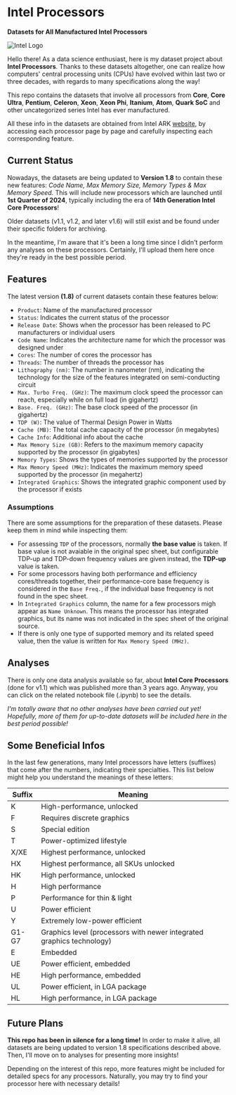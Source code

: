 # Intel Processors

**Datasets for All Manufactured Intel Processors**

![Intel Logo](https://i.ibb.co/SVqLYBK/intel-new-logo.png)

Hello there! As a data science enthusiast, here is my dataset project about **Intel Processors**. Thanks to these datasets altogether, one can realize how computers' central processing units (CPUs) have evolved within last two or three decades, with regards to many specifications along the way!

This repo contains the datasets that involve all processors from **Core**, **Core Ultra**, **Pentium**, **Celeron**, **Xeon**, **Xeon Phi**, **Itanium**, **Atom**, **Quark SoC** and other uncategorized series Intel has ever manufactured. 

All these info in the datasets are obtained from Intel ARK [website](https://ark.intel.com/content/www/tr/tr/ark.html), by accessing each processor page by page and carefully inspecting each corresponding feature.

## Current Status

Nowadays, the datasets are being updated to **Version 1.8** to contain these new features: _Code Name, Max Memory Size, Memory Types & Max Memory Speed._ This will include new processors which are launched until **1st Quarter of 2024**, typically including the era of **14th Generation Intel Core Processors**!

Older datasets (v1.1, v1.2, and later v1.6) will still exist and be found under their specific folders for archiving.

In the meantime, I'm aware that it's been a long time since I didn't perform any analyses on these processors. Certainly, I'll upload them here once they're ready in the best possible period.

## Features

The latest version **(1.8)** of current datasets contain these features below:

- `Product`: Name of the manufactured processor
- `Status`: Indicates the current status of the processor
- `Release Date`: Shows when the processor has been released to PC manufacturers or individual users
- `Code Name`: Indicates the architecture name for which the processor was designed under
- `Cores`: The number of cores the processor has
- `Threads`: The number of threads the processor has
- `Lithography (nm)`: The number in nanometer (nm), indicating the technology for the size of the features integrated on semi-conducting circuit
- `Max. Turbo Freq. (GHz)`: The maximum clock speed the processor can reach, especially while on full load (in gigahertz)
- `Base. Freq. (GHz)`: The base clock speed of the processor (in gigahertz)
- `TDP (W)`: The value of Thermal Design Power in Watts
- `Cache (MB)`: The total cache capacity of the processor (in megabytes)
- `Cache Info`: Additional info about the cache
- `Max Memory Size (GB)`: Refers to the maximum memory capacity supported by the processor (in gigabytes)
- `Memory Types`: Shows the types of memories supported by the processor
- `Max Memory Speed (MHz)`: Indicates the maximum memory speed supported by the processor (in megahertz)
- `Integrated Graphics`: Shows the integrated graphic component used by the processor if exists

### Assumptions

There are some assumptions for the preparation of these datasets. Please keep them in mind while inspecting them:

- For assessing `TDP` of the processors, normally **the base value** is taken. If base value is not avaiable in the original spec sheet, but configurable TDP-up and TDP-down frequency values are given instead, the **TDP-up** value is taken.
- For some processors having both performance and efficiency cores/threads together, their performance-core base frequency is considered in the `Base Freq.`, if the individual base frequency is not found in the spec sheet.
- In `Integrated Graphics` column, the name for a few processors migh appear as `Name Unknown`. This means the processor has integrated graphics, but its name was not indicated in the spec sheet of the original source.
- If there is only one type of supported memory and its related speed value, then the value is written for `Max Memory Speed (MHz)`.

## Analyses

There is only one data analysis available so far, about **Intel Core Processors** (done for v1.1) which was published more than 3 years ago. Anyway, you can click on the related notebook file (.ipynb) to see the details.

_I'm totally aware that no other analyses have been carried out yet! Hopefully, more of them for up-to-date datasets will be included here in the best period possible!_

## Some Beneficial Infos

In the last few generations, many Intel processors have letters (suffixes) that come after the numbers, indicating their specialties. This list below might help you understand the meanings of these letters:

| Suffix | Meaning |
|--------|---------|
| K | High-performance, unlocked |
| F | Requires discrete graphics |
| S | Special edition |
| T | Power-optimized lifestyle |
| X/XE | Highest performance, unlocked |
| HX | Highest performance, all SKUs unlocked |
| HK | High performance, unlocked |
| H | High performance |
| P | Performance for thin & light |
| U | Power efficient |
| Y | Extremely low-power efficient |
| G1-G7 | Graphics level (processors with newer integrated graphics technology) |
| E | Embedded |
| UE | Power efficient, embedded |
| HE | High performance, embedded |
| UL | Power efficient, in LGA package |
| HL | High performance, in LGA package |

## Future Plans

**This repo has been in silence for a long time!** In order to make it alive, all datasets are being updated to version 1.8 specifications described above. Then, I'll move on to analyses for presenting more insights!

Depending on the interest of this repo, more features might be included for detailed specs for any processors. Naturally, you may try to find your processor here with necessary details!

